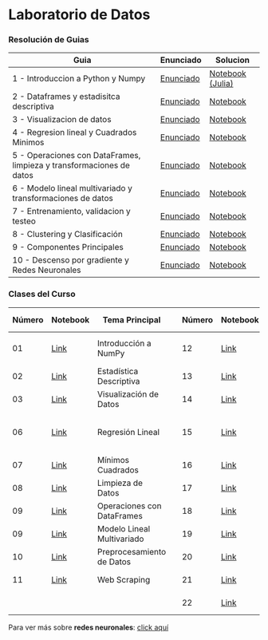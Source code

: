 # Laboratorio de Datos
### Resolución de Guias
| Guia     | Enunciado | Solucion |
|----------|----------|----------|
|  1 - Introduccion a Python y Numpy            | [Enunciado](./guias/enunciados/Práctica%201%20-%20Introducción%20a%20Python%20y%20Numpy.pdf)          |  [Notebook (Julia)](./guias/soluciones/julia/practica1.ipynb)  |
|  2 - Dataframes y estadisitca descriptiva     | [Enunciado](./guias/enunciados/Práctica%202%20-%20Dataframes%20y%20estadística%20descriptiva.pdf)     | [Notebook](./guias/soluciones/practica2.ipynb)    |
|  3 - Visualizacion de datos                   | [Enunciado](./guias/enunciados/Práctica%203%20-%20Visualizacion%20de%20datos.pdf)                     | [Notebook](./guias/soluciones/practica3.ipynb)     |
|  4 - Regresion lineal y Cuadrados Minimos     | [Enunciado](./guias/enunciados/Práctica%204%20-%20Regresión%20lineal%20y%20Cuadrados%20Mínimos.pdf)   | [Notebook](./guias/soluciones/practica4.ipynb)     |
|  5 - Operaciones con DataFrames, limpieza y transformaciones de datos|[Enunciado](./guias/enunciados/Pr%C3%A1ctica%205%20-%20Operaciones%20con%20DataFrames%2C%20limpieza%20y%20transformaciones%20de%20datos.pdf)   | [Notebook](./guias/soluciones/practica5.ipynb) |
|  6 - Modelo lineal multivariado y transformaciones de datos    | [Enunciado](./guias/enunciados/Pr%C3%A1ctica%206%20-%20Modelo%20lineal%20multivariado%20y%20transformaciones%20de%20datos.pdf)   | [Notebook](./guias/soluciones/practica6.ipynb)     |
|  7 - Entrenamiento, validacion y testeo    | [Enunciado](./guias/enunciados/Pr%C3%A1ctica%207%20-%20Entrenamiento%2C%20validacion%20y%20testeo.pdf)   | [Notebook](./guias/soluciones/practica7.ipynb)     |
|  8 - Clustering y Clasificación   | [Enunciado](./guias/enunciados/Pr%C3%A1ctica%208%20-%20Clustering%20y%20Clasificacion.pdf)   | [Notebook](./guias/soluciones/practica8.ipynb)     |
|  9 - Componentes Principales  | [Enunciado](./guias/enunciados/Pr%C3%A1ctica%209%20-%20Componentes%20principales.pdf)   | [Notebook](./guias/soluciones/practica9.ipynb)     |
|  10 - Descenso por gradiente y Redes Neuronales   | [Enunciado](./guias/enunciados/Práctica%2010%20-%20Descenso%20por%20gradiente%20y%20Redes%20Neuronales.pdf)   | [Notebook](./guias/soluciones/practica10.ipynb)     |
  

### Clases del Curso

| Número | Notebook | Tema Principal | | Número | Notebook | Tema Principal |
|--------|----------|----------------|-|--------|----------|----------------|
| 01 | [Link](https://github.com/lmendezayl/uba-ldd-ic/blob/main/notebooks/clase01-ldd-numpy.ipynb) | Introducción a NumPy | | 12 | [Link](https://github.com/lmendezayl/uba-ldd-ic/blob/main/notebooks/clase12-ldd-validacion-clase.ipynb) | Validación de Modelos (K-Folds) |
| 02 | [Link](https://github.com/lmendezayl/uba-ldd-ic/blob/main/notebooks/clase02-ldd-estadisticaDescriptiva.ipynb) | Estadística Descriptiva | | 13 | [Link](https://github.com/lmendezayl/uba-ldd-ic/blob/main/notebooks/clase13-ldd-ridge.ipynb) | Regularización (Ridge) |
| 03 | [Link](https://github.com/lmendezayl/uba-ldd-ic/blob/main/notebooks/clase03-ldd-visualizacion.ipynb) | Visualización de Datos | | 14 | [Link](https://github.com/lmendezayl/uba-ldd-ic/blob/main/notebooks/clase14-ldd-interacciones-clase.ipynb) | Interacciones en Modelos |
| 06 | [Link](https://github.com/lmendezayl/uba-ldd-ic/blob/main/notebooks/clase06-ldd-regresionlineal.ipynb) | Regresión Lineal | | 15 | [Link](https://github.com/lmendezayl/uba-ldd-ic/blob/main/notebooks/clase15-ldd-leave-one-out.ipynb) | Validación Cruzada (Leave-One-Out) |
| 07 | [Link](https://github.com/lmendezayl/uba-ldd-ic/blob/main/notebooks/clase07-ldd-cuadradosminimos.ipynb) | Mínimos Cuadrados | | 16 | [Link](https://github.com/lmendezayl/uba-ldd-ic/blob/main/notebooks/clase16_ldd_clusteringkmeans.ipynb) | Clustering con K-Means |
| 08 | [Link](https://github.com/lmendezayl/uba-ldd-ic/blob/main/notebooks/clase08-ldd-limpieza-sin-resolver.ipynb) | Limpieza de Datos | | 17 | [Link](https://github.com/lmendezayl/uba-ldd-ic/blob/main/notebooks/clase17_ldd_dbscan.ipynb) | DBSCAN |
| 09 | [Link](https://github.com/lmendezayl/uba-ldd-ic/blob/main/notebooks/clase09-ldd-operaciones.ipynb) | Operaciones con DataFrames | | 18 | [Link](https://github.com/lmendezayl/uba-ldd-ic/blob/main/notebooks/clase18_ldd_knn.ipynb) | K-Nearest Neighbors |
| 09 | [Link](https://github.com/lmendezayl/uba-ldd-ic/blob/main/notebooks/clase09-ldd-modeloLinealMultivariado.ipynb) | Modelo Lineal Multivariado | | 19 | [Link](https://github.com/lmendezayl/uba-ldd-ic/blob/main/notebooks/clase19_ldd_pca.ipynb) | PCA I |
| 10 | [Link](https://github.com/lmendezayl/uba-ldd-ic/blob/main/notebooks/clase10-ldd-preprocesamiento.ipynb) | Preprocesamiento de Datos | | 20 | [Link](https://github.com/lmendezayl/uba-ldd-ic/blob/main/notebooks/clase20_ldd_pca_aplicaciones.ipynb) | PCA II |
| 11 | [Link](https://github.com/lmendezayl/uba-ldd-ic/blob/main/notebooks/clase11-ldd-web-scrapping.ipynb) | Web Scraping | | 21 | [Link](https://github.com/lmendezayl/uba-ldd-ic/blob/main/notebooks/clase21_ldd_descensoporgradiente.ipynb) | Descenso por Gradiente |
|    |    |    | | 22 | [Link](https://github.com/lmendezayl/uba-ldd-ic/blob/main/notebooks/clase22_ldd_dnn.ipynb) | Intr. a Redes Neuronales |


Para ver más sobre **redes neuronales**: [click aquí](https://github.com/lmendezayl/uba-fmap)




